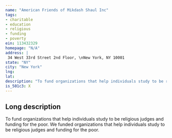 ```yaml
---
name: "American Friends of Mikdash Shaul Inc"
tags:
- charitable
- education
- religious
- funding
- poverty
ein: 113432329
homepage: "N/A"
address: |
 34 West 33rd Street 2nd Floor, \nNew York, NY 10001
state: "NY"
city: "New York"
lng: 
lat: 
description: "To fund organizations that help individuals study to be religious judges and funding for the poor. "
is_501c3: X
---
```


## Long description

To fund organizations that help individuals study to be religious judges and funding for the poor. We funded organizations that help individuals study to be religious judges and funding for the poor. 
